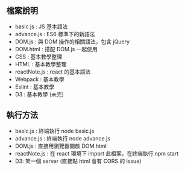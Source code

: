 檔案說明
------
* basic.js : JS 基本語法
* advance.js : ES6 標準下的新語法
* DOM.js : 與 DOM 操作的相關語法，包含 jQuery
* DOM.html : 搭配 DOM.js 一起使用
* CSS :  基本教學整理
* HTML :  基本教學整理
* reactNote.js : react 的基本語法
* Webpack :  基本教學
* Eslint :  基本教學
* D3 :  基本教學 (未完)


執行方法
------
* basic.js : 終端執行 node basic.js
* advance.js : 終端執行 node advance.js
* DOM.js : 直接用瀏覽器開啟 DOM.html
* reactNote.js : 在 react 環境下 import 此檔案，在終端執行 npm start
* D3: 架一個 server (直接點 html 會有 CORS 的 issue)
